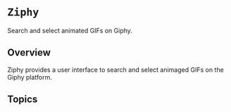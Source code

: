 # ``Ziphy``

Search and select animated GIFs on Giphy.

## Overview

Ziphy provides a user interface to search and select animaged GIFs on the Giphy platform.

## Topics
